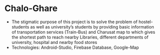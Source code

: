 # Chalo-Ghare
* The stigmatic purpose of this project is to solve the problem of hostel-students as well as university’s 
students by providing basic information of transportation services (Train-Bus) and Charusat map to 
which gives the shortest path to reach nearby Libraries, different departments of university, hospital 
and nearby food stores
* Technologies: Android-Studio, Firebase Database, Google-Map
